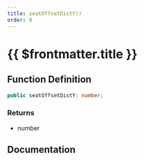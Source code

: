 ```yaml
---
title: seatOffsetDistY()
order: 0
---
```


# {{ $frontmatter.title }}

<!--@include: ./seatOffsetDistY_partial_header.md-->

## Function Definition

```ts
public seatOffsetDistY: number;
```

### Returns

* number

## Documentation

<!--@include: ./seatOffsetDistY_partial_footer.md-->
